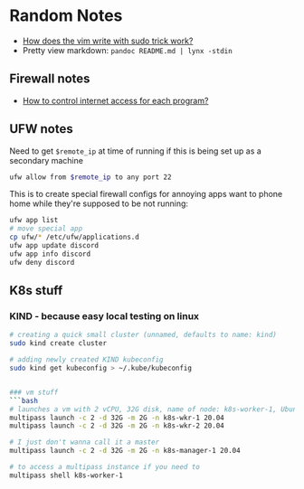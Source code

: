 # Random Notes

- [How does the vim write with sudo trick work?](https://stackoverflow.com/questions/2600783/how-does-the-vim-write-with-sudo-trick-work)
- Pretty view markdown: `pandoc README.md | lynx -stdin`

## Firewall notes
- [How to control internet access for each program?](https://askubuntu.com/questions/45072/how-to-control-internet-access-for-each-program)

## UFW notes
Need to get `$remote_ip` at time of running if this is being set up as a secondary machine
```bash
ufw allow from $remote_ip to any port 22
```

This is to create special firewall configs for annoying apps want to phone home while they're supposed to be not running:
```bash
ufw app list
# move special app 
cp ufw/* /etc/ufw/applications.d
ufw app update discord
ufw app info discord
ufw deny discord
```

## K8s stuff

### KIND - because easy local testing on linux
```bash
# creating a quick small cluster (unnamed, defaults to name: kind)
sudo kind create cluster

# adding newly created KIND kubeconfig
sudo kind get kubeconfig > ~/.kube/kubeconfig


### vm stuff
```bash
# launches a vm with 2 vCPU, 32G disk, name of node: k8s-worker-1, Ubuntu Image verion 20.04
multipass launch -c 2 -d 32G -m 2G -n k8s-wkr-1 20.04
multipass launch -c 2 -d 32G -m 2G -n k8s-wkr-2 20.04

# I just don't wanna call it a master
multipass launch -c 2 -d 32G -m 2G -n k8s-manager-1 20.04

# to access a multipass instance if you need to
multipass shell k8s-worker-1
```

